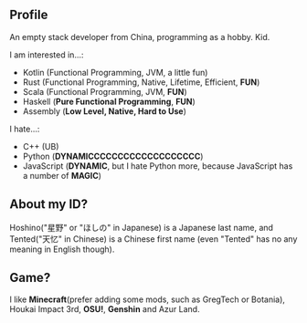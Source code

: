 <!--
**HoshinoTented/HoshinoTented** is a ✨ _special_ ✨ repository because its `README.md` (this file) appears on your GitHub profile.

Here are some ideas to get you started:

- 🔭 I’m currently working on ...
- 🌱 I’m currently learning ...
- 👯 I’m looking to collaborate on ...
- 🤔 I’m looking for help with ...
- 💬 Ask me about ...
- 📫 How to reach me: ...
- 😄 Pronouns: ...
- ⚡ Fun fact: ...
-->

## Profile

An empty stack developer from China, programming as a hobby. Kid.

I am interested in...:

* Kotlin (Functional Programming, JVM, a little fun)
* Rust (Functional Programming, Native, Lifetime, Efficient, **FUN**)
* Scala (Functional Programming, JVM, **FUN**)
* Haskell (**Pure Functional Programming**, **FUN**)
* Assembly (**Low Level, Native, Hard to Use**)

I hate...:

* C++ (UB)
* Python (**DYNAMICCCCCCCCCCCCCCCCCCC**)
* JavaScript (**DYNAMIC**, but I hate Python more, because JavaScript has a number of **MAGIC**)

## About my ID? 

Hoshino("星野" or "ほしの" in Japanese) is a Japanese last name, and Tented("天忆" in Chinese) is a Chinese first name (even "Tented" has no any meaning in English though).

## Game?

I like **Minecraft**(prefer adding some mods, such as GregTech or Botania), Houkai Impact 3rd, **OSU!**, **Genshin** and Azur Land.
